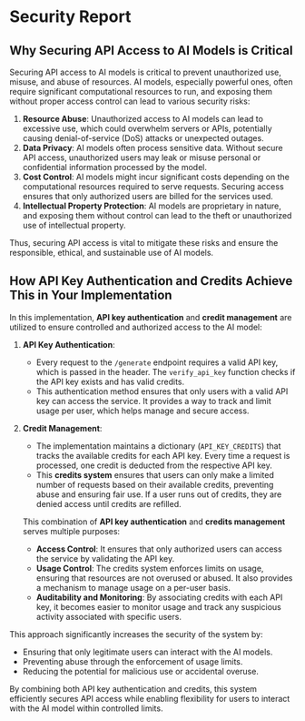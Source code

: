 # Security Report

## Why Securing API Access to AI Models is Critical

Securing API access to AI models is critical to prevent unauthorized use, misuse, and abuse of resources. AI models, especially powerful ones, often require significant computational resources to run, and exposing them without proper access control can lead to various security risks:

1. **Resource Abuse**: Unauthorized access to AI models can lead to excessive use, which could overwhelm servers or APIs, potentially causing denial-of-service (DoS) attacks or unexpected outages.
2. **Data Privacy**: AI models often process sensitive data. Without secure API access, unauthorized users may leak or misuse personal or confidential information processed by the model.
3. **Cost Control**: AI models might incur significant costs depending on the computational resources required to serve requests. Securing access ensures that only authorized users are billed for the services used.
4. **Intellectual Property Protection**: AI models are proprietary in nature, and exposing them without control can lead to the theft or unauthorized use of intellectual property.

Thus, securing API access is vital to mitigate these risks and ensure the responsible, ethical, and sustainable use of AI models.

## How API Key Authentication and Credits Achieve This in Your Implementation

In this implementation, **API key authentication** and **credit management** are utilized to ensure controlled and authorized access to the AI model:

1. **API Key Authentication**: 
   - Every request to the `/generate` endpoint requires a valid API key, which is passed in the header. The `verify_api_key` function checks if the API key exists and has valid credits.
   - This authentication method ensures that only users with a valid API key can access the service. It provides a way to track and limit usage per user, which helps manage and secure access.
   
2. **Credit Management**:
   - The implementation maintains a dictionary (`API_KEY_CREDITS`) that tracks the available credits for each API key. Every time a request is processed, one credit is deducted from the respective API key.
   - This **credits system** ensures that users can only make a limited number of requests based on their available credits, preventing abuse and ensuring fair use. If a user runs out of credits, they are denied access until credits are refilled.
   
   This combination of **API key authentication** and **credits management** serves multiple purposes:
   - **Access Control**: It ensures that only authorized users can access the service by validating the API key.
   - **Usage Control**: The credits system enforces limits on usage, ensuring that resources are not overused or abused. It also provides a mechanism to manage usage on a per-user basis.
   - **Auditability and Monitoring**: By associating credits with each API key, it becomes easier to monitor usage and track any suspicious activity associated with specific users.

This approach significantly increases the security of the system by:
- Ensuring that only legitimate users can interact with the AI models.
- Preventing abuse through the enforcement of usage limits.
- Reducing the potential for malicious use or accidental overuse.

By combining both API key authentication and credits, this system efficiently secures API access while enabling flexibility for users to interact with the AI model within controlled limits.
